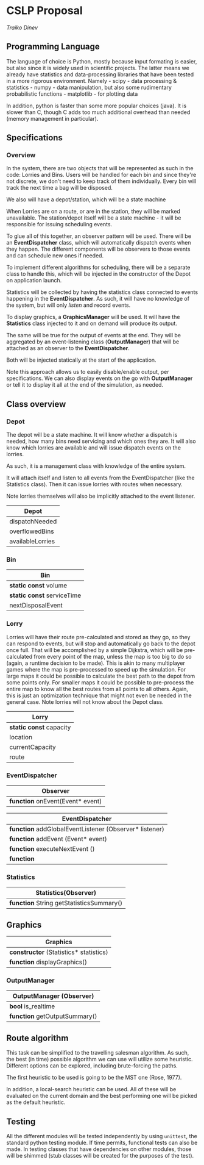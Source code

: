 # CSLP Proposal
*Traiko Dinev <s1448355>*

## Programming Language
The language of choice is Python, mostly because input formating is easier, but
also since it is widely used in scientific projects. The latter means we already
have statistics and data-processing libraries that have been tested in a more
rigorous environment. Namely
	- scipy - data processing & statistics
	- numpy - data manipulation, but also some rudimentary probabilistic functions
	- matplotlib - for plotting data

In addition, python is faster than some more popular choices (java). It is slower
than C, though C adds too much additional overhead than needed (memory management
in particular).

## Specifications
### Overview
In the system, there are two objects that will be represented as such in the code:
Lorries and Bins. Users will be handled for each bin and since they're not discrete,
we don't need to keep track of them individually. Every bin will track the next time
a bag will be disposed.

We also will have a depot/station, which will be a state machine

When Lorries are on a route, or are in the station, they will be marked unavailable.
The station/depot itself will be a state machine - it will be responsible for issuing
scheduling events.

To glue all of this together, an observer pattern will be used. There will be
an **EventDispatcher** class, which will automatically dispatch events when
they happen. The different components will be observers to those events and
can schedule new ones if needed.

To implement different algorithms for scheduling, there will be a separate class
to handle this, which will be injected in the constructor of the Depot on application
launch.

Statistics will be collected by having the statistics class connected to events
happening in the **EventDispatcher**. As such, it will have no knowledge of the system,
but will only *listen* and record events.

To display graphics, a **GraphicsManager** will be used. It will have the **Statistics**
class injected to it and on demand will produce its output.

The same will be true for the output of events at the end. They will be aggregated
by an event-listening class (**OutputManager**) that will be attached as an observer to the **EventDispatcher**.

Both will be injected statically at the start of the application.

Note this approach allows us to easily disable/enable output, per specifications. We can also
display events on the go with **OutputManager** or tell it to display it all at the end of the simulation, as
needed.

## Class overview

### Depot
The depot will be a state machine. It will know whether a dispatch is needed,
how many bins need servicing and which ones they are. It will also know which
lorries are available and will issue dispatch events on the lorries.

As such, it is a management class with knowledge of the entire system.

It will attach itself and listen to all events from the EventDispatcher (like the Statistics class).
Then it can issue lorries with routes when necessary.

Note lorries themselves will also be implicitly attached to the event listener.

| Depot |
| --- |
| dispatchNeeded |
| overflowedBins |
| availableLorries |

### Bin
| Bin |
| --- |
| **static const** volume |
| **static const** serviceTime |
| nextDisposalEvent |

### Lorry
Lorries will have their route pre-calculated and stored as they go, so they can respond to events, but will
stop and automatically go back to the depot once full. That will be accomplished by a simple Dijkstra, which
will be pre-calculated from every point of the map, unless the map is too big to do so (again, a runtime decision
to be made). This is akin to many multiplayer games where the map is pre-processed to speed up the simulation.
For large maps it could be possible to calculate the best path to the depot from some points only. For smaller
maps it could be possible to pre-process the entire map to know all the best routes from all points to all others.
Again, this is just an optimization technique that might not even be needed in the general case. Note lorries
will not know about the Depot class.

| Lorry |
| --- |
| **static const** capacity |
| location |
| currentCapacity |
| route |

### EventDispatcher
| Observer |
| -- |
| **function** onEvent(Event* event) |

| EventDispatcher |
| --- |
| **function** addGlobalEventListener (Observer* listener) |
| **function** addEvent (Event* event) |
| **function** executeNextEvent () |
| **function**


### Statistics
| Statistics(Observer) |
| --- |
| **function** String getStatisticsSummary() |

## Graphics
| Graphics |
| --- |
| **constructor** (Statistics* statistics) |
| **function** displayGraphics() |

### OutputManager
| OutputManager (Observer) |
| --- |
| **bool** is_realtime |
| **function** getOutputSummary() |

## Route algorithm
This task can be simplified to the travelling salesman algorithm. As such, the best
(in time) possible algorithm we can use will utilize some heuristic. Different options
can be explored, including brute-forcing the paths.

The first heuristic to be used is going to be the MST one (Rose, 1977).

In addition, a local-search heuristic can be used. All of these will be evaluated on the current
domain and the best performing one will be picked as the default heuristic.

## Testing
All the different modules will be tested independently by using `unittest`, the standard
python testing module. If time permits, functional tests can also be made. In testing
classes that have dependencies on other modules, those will be shimmed (stub classes will be
created for the purposes of the test).
